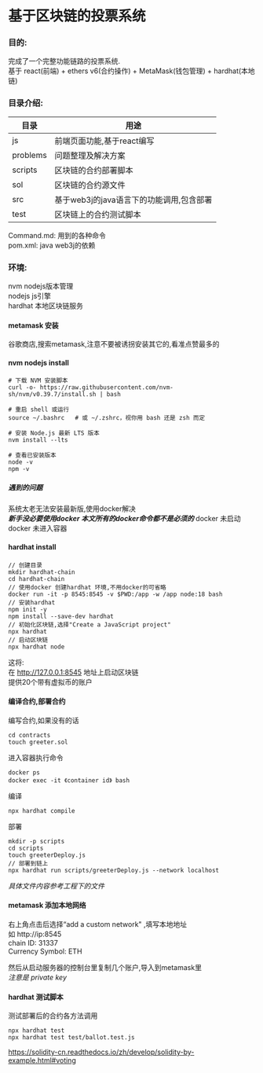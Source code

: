 # 基于区块链的投票系统

### 目的:
完成了一个完整功能链路的投票系统.  
基于 react(前端) + ethers v6(合约操作) + MetaMask(钱包管理) + hardhat(本地链)

### 目录介绍:

 
| 目录  | 用途 |
| ------------- | ------------- |
|js       |前端页面功能,基于react编写  |
|problems |问题整理及解决方案  |
|scripts  |区块链的合约部署脚本 | 
|sol      |区块链的合约源文件  |
|src      |基于web3j的java语言下的功能调用,包含部署 | 
|test     |区块链上的合约测试脚本  |

Command.md: 用到的各种命令  
pom.xml:    java web3j的依赖  


### 环境:
nvm     nodejs版本管理  
nodejs  js引擎  
hardhat 本地区块链服务



#### metamask 安装

谷歌商店,搜索metamask,注意不要被诱拐安装其它的,看准点赞最多的  

#### nvm nodejs install

~~~
# 下载 NVM 安装脚本
curl -o- https://raw.githubusercontent.com/nvm-sh/nvm/v0.39.7/install.sh | bash

# 重启 shell 或运行
source ~/.bashrc   # 或 ~/.zshrc，视你用 bash 还是 zsh 而定

# 安装 Node.js 最新 LTS 版本
nvm install --lts

# 查看已安装版本
node -v
npm -v

~~~

##### 遇到的问题
系统太老无法安装最新版,使用docker解决  
***新手没必要使用docker 本文所有的docker命令都不是必须的***
docker 未启动  
docker 未进入容器  

#### hardhat install

~~~
// 创建目录
mkdir hardhat-chain
cd hardhat-chain
// 使用docker 创建hardhat 环境,不用docker的可省略
docker run -it -p 8545:8545 -v $PWD:/app -w /app node:18 bash
// 安装hardhat
npm init -y
npm install --save-dev hardhat
// 初始化区块链,选择"Create a JavaScript project"
npx hardhat
// 启动区块链
npx hardhat node

~~~

这将:  
在 http://127.0.0.1:8545 地址上启动区块链  
提供20个带有虚拟币的账户  

#### 编译合约,部署合约

编写合约,如果没有的话
~~~
cd contracts  
touch greeter.sol
~~~ 

进入容器执行命令
~~~
docker ps  
docker exec -it 《container id》 bash
~~~
编译  
~~~
npx hardhat compile  
~~~

部署

~~~
mkdir -p scripts
cd scripts
touch greeterDeploy.js
// 部署到链上
npx hardhat run scripts/greeterDeploy.js --network localhost
~~~

*具体文件内容参考工程下的文件*



#### metamask 添加本地网络

右上角点击后选择“add a custom network" ,填写本地地址  
如 http://ip:8545  
chain ID: 31337  
Currency Symbol: ETH   

然后从启动服务器的控制台里复制几个账户,导入到metamask里   
*注意是 private key*  



#### hardhat  测试脚本
测试部署后的合约各方法调用
~~~
npx hardhat test
npx hardhat test test/ballot.test.js
~~~



https://solidity-cn.readthedocs.io/zh/develop/solidity-by-example.html#voting
